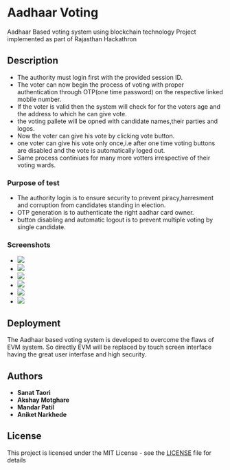 # Aadhaar Voting
Aadhaar Based voting system using blockchain technology
Project implemented as part of Rajasthan Hackathron

## Description

* The authority must login first with the provided session ID.
* The voter can now begin the process of voting with proper authentication through OTP(one time password) on the respective linked mobile number.
* If the voter is valid then the system will check for for the voters age and the address to which he can give vote.
* the voting pallete will be opned with  candidate names,their parties and logos.
* Now the voter can give his vote by clicking vote button.
* one voter can give his vote only once,i.e after one time voting buttons are disabled and the vote is automatically loged out.
* Same process continiues for many more votters irrespective of their voting wards.

### Purpose of test

 * The authority login is to ensure security to prevent piracy,harresment and corruption from candidates standing in election.
 * OTP generation is to authenticate the right aadhar card owner.
 * button disabling and automatic logout is to prevent multiple voting by single candidate. 

### Screenshots
* ![](https://raw.githubusercontent.com/sanattaori/techdot/master/screenshot/1.PNG)
* ![](https://raw.githubusercontent.com/sanattaori/techdot/master/screenshot/2.PNG)
* ![](https://raw.githubusercontent.com/sanattaori/techdot/master/screenshot/3.PNG)
* ![](https://raw.githubusercontent.com/sanattaori/techdot/master/screenshot/4.PNG)
* ![](https://raw.githubusercontent.com/sanattaori/techdot/master/screenshot/5.PNG)
* ![](https://raw.githubusercontent.com/sanattaori/techdot/master/screenshot/gan.PNG)

## Deployment

The Aadhaar based voting system is developed to overcome the flaws of EVM system. So directly EVM will be replaced by touch screen interface having the great
user interfase and high security.

## Authors

* **Sanat Taori**
* **Akshay Motghare**
* **Mandar Patil** 
* **Aniket Narkhede**

## License

This project is licensed under the MIT License - see the [LICENSE](LICENSE) file for details
